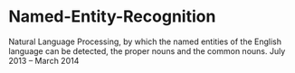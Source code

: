 # Named-Entity-Recognition
Natural Language Processing, by which the named entities of the English language can be detected, the proper nouns and the common nouns. July 2013 – March 2014 
